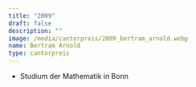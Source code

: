 ```yaml
---
title: "2009"
draft: false
description: ""
image: /media/cantorpreis/2009_bertram_arnold.webp
name: Bertram Arnold
type: cantorpreis
---
```

- Studium der Mathematik in Bonn
